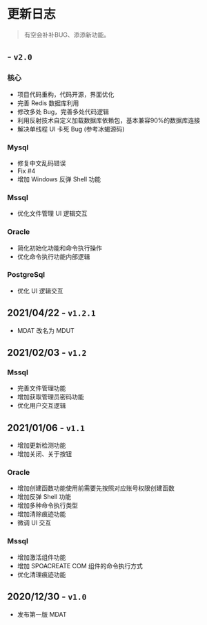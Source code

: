 # 更新日志
> 有空会补补BUG、添添新功能。    

## - `v2.0`
### 核心
* 项目代码重构，代码开源，界面优化
* 完善 Redis 数据库利用
* 修改多处 Bug，完善多处代码逻辑
* 利用反射技术自定义加载数据库依赖包，基本兼容90%的数据库连接
* 解决单线程 UI 卡死 Bug (参考冰蝎源码)
### Mysql
* 修复中文乱码错误
* Fix #4
* 增加 Windows 反弹 Shell 功能

### Mssql
* 优化文件管理 UI 逻辑交互

### Oracle
* 简化初始化功能和命令执行操作
* 优化命令执行功能内部逻辑
### PostgreSql
* 优化 UI 逻辑交互

## 2021/04/22 - `v1.2.1`
* MDAT 改名为 MDUT

## 2021/02/03 - `v1.2`
### Mssql
* 完善文件管理功能
* 增加获取管理员密码功能
* 优化用户交互逻辑

## 2021/01/06 - `v1.1`
* 增加更新检测功能
* 增加关闭、关于按钮

### Oracle
* 增加创建函数功能使用前需要先按照对应账号权限创建函数
* 增加反弹 Shell 功能
* 增加多种命令执行类型
* 增加清除痕迹功能
* 微调 UI 交互

### Mssql
* 增加激活组件功能
* 增加 SPOACREATE COM 组件的命令执行方式
* 优化清理痕迹功能

## 2020/12/30 - `v1.0`
* 发布第一版 MDAT
